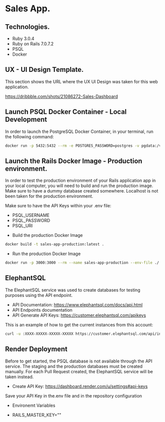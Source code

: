 # Sales App.

## Technologies.

- Ruby 3.0.4
- Ruby on Rails 7.0.7.2
- PSQL
- Docker


## UX - UI Design Template.

This section shows the URL where the UX UI Design was taken for this web application.

https://dribbble.com/shots/21086272-Sales-Dashboard

## Launch PSQL Docker Container - Local Development

In order to launch the PostgreSQL Docker Container, in your terminal, run the following command:

```bash
docker run -p 5432:5432 --rm -e POSTGRES_PASSWORD=postgres -v pgdata:/var/lib/postgresql/data postgres
```

## Launch the Rails Docker Image - Production environment.

In order to test the production environment of your Rails application app in your local computer, you will need to build and run the production image.
Make sure to have a dummy database created somewhere. Localhost is not been taken for the production environment.

Make sure to have the API Keys within your .env file:

- PSQL_USERNAME
- PSQL_PASSWORD
- PSQL_URI

* Build the production Docker Image

```bash
docker build -t sales-app-production:latest .
```

* Run the production Docker Image

```bash
docker run -p 3000:3000 --rm --name sales-app-production --env-file ./.env sales-app-production:latest
```

## ElephantSQL

The ElephantSQL service was used to create databases for testing purposes using the API endpoint.

- API Documentation: https://www.elephantsql.com/docs/api.html
- API Endpoints documentation
- API Generate API Keys: https://customer.elephantsql.com/apikeys

This is an example of how to get the current instances from this account:

```bash
curl -u :XXXX-XXXXX-XXXXX-XXXXX https://customer.elephantsql.com/api/instances/
```

## Render Deployment

Before to get started, the PSQL database is not available through the API service. The staging and the production databases must be created manually.
For each Pull Request created, the ElephantSQL service will be taken instead.

* Create API Key: https://dashboard.render.com/u/settings#api-keys

Save your API Key in the.env file and in the repository configuration

* Environemt Variables

- RAILS_MASTER_KEY=""

